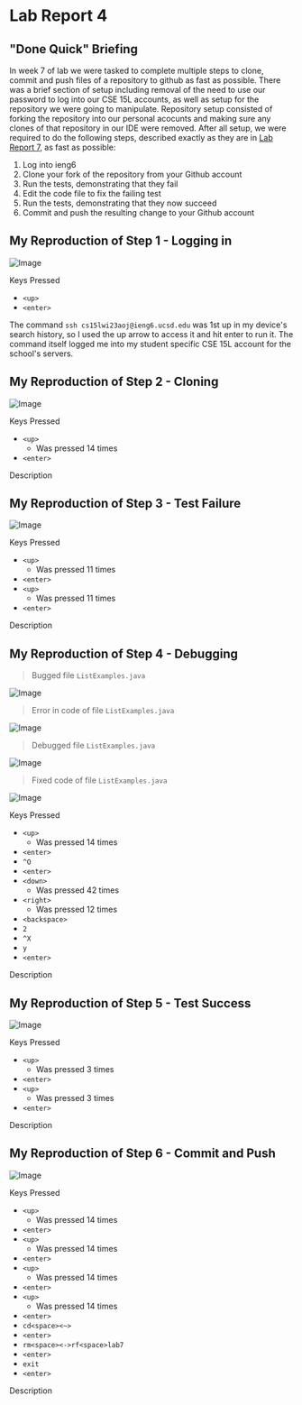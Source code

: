 # Lab Report 4

## "Done Quick" Briefing

In week 7 of lab we were tasked to complete multiple steps to clone, commit and push files of a repository to github as fast as possible. There was a brief section of setup including removal of the need to use our password to log into our CSE 15L accounts, as well as setup for the repository we were going to manipulate. Repository setup consisted of forking the repository into our personal acocunts and making sure any clones of that repository in our IDE were removed. After all setup, we were required to do the following steps, described exactly as they are in [Lab Report 7](https://ucsd-cse15l-w23.github.io/week/week7/), as fast as possible:

1. Log into ieng6
2. Clone your fork of the repository from your Github account
3. Run the tests, demonstrating that they fail
4. Edit the code file to fix the failing test
5. Run the tests, demonstrating that they now succeed
6. Commit and push the resulting change to your Github account

## My Reproduction of Step 1 - Logging in

![Image](Step4LogIn.png)

Keys Pressed
* `<up>`
* `<enter>`

The command `ssh cs15lwi23aoj@ieng6.ucsd.edu` was 1st up in my device's search history, so I used the up arrow to access it and hit enter to run it. The command itself logged me into my student specific CSE 15L account for the school's servers.

## My Reproduction of Step 2 - Cloning

![Image](Step5CloneFork.png)

Keys Pressed
* `<up>`
  * Was pressed 14 times
* `<enter>`

Description

## My Reproduction of Step 3 - Test Failure

![Image](Step6TestsFail.png)

Keys Pressed
* `<up>`
  * Was pressed 11 times
* `<enter>`
* `<up>`
  * Was pressed 11 times
* `<enter>`

Description

## My Reproduction of Step 4 - Debugging

> Bugged file `ListExamples.java`

![Image](Step7UnfixedFull.png)

> Error in code of file `ListExamples.java`

![Image](Step7UnfixedZoom.png)

> Debugged file `ListExamples.java`

![Image](Step7FixedFull.png)

> Fixed code of file `ListExamples.java`

![Image](Step7FixedZoom.png)

Keys Pressed
* `<up>`
  * Was pressed 14 times
* `<enter>`
* `^O`
* `<enter>`
* `<down>`
  * Was pressed 42 times
* `<right>`
  * Was pressed 12 times
* `<backspace>`
* `2`
* `^X`
* `y`
* `<enter>`

Description

## My Reproduction of Step 5 - Test Success

![Image](Step8TestsPass.png)

Keys Pressed
* `<up>`
  * Was pressed 3 times
* `<enter>`
* `<up>`
  * Was pressed 3 times
* `<enter>`

Description

## My Reproduction of Step 6 - Commit and Push

![Image](Step9CommitPush.png)

Keys Pressed
* `<up>`
  * Was pressed 14 times
* `<enter>`
* `<up>`
  * Was pressed 14 times
* `<enter>`
* `<up>`
  * Was pressed 14 times
* `<enter>`
* `<up>`
  * Was pressed 14 times
* `<enter>`
* `cd<space><~>`
* `<enter>`
* `rm<space><->rf<space>lab7`
* `<enter>`
* `exit`
* `<enter>`

Description
